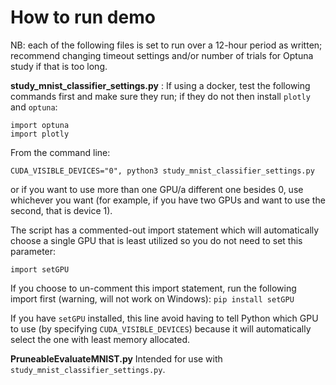 # How to run demo

NB: each of the following files is set to run over a 12-hour period as written; recommend changing timeout settings and/or number of trials for Optuna study if that is too long.

**study_mnist_classifier_settings.py** : 
If using a docker, test the following commands first and make sure they run; if they do not then install `plotly` and `optuna`:

```
import optuna
import plotly
```

From the command line:

```
CUDA_VISIBLE_DEVICES="0", python3 study_mnist_classifier_settings.py
```

or if you want to use more than one GPU/a different one besides 0, use whichever you want (for example, if you have two GPUs and want to use the second, that is device 1).

The script has a commented-out import statement which will automatically choose a single GPU that is least utilized so you do not need to set this parameter:

`import setGPU`

If you choose to un-comment this import statement, run the following import first (warning, will not work on Windows):
`pip install setGPU`

If you have `setGPU` installed, this line avoid having to tell Python which GPU to use (by specifying `CUDA_VISIBLE_DEVICES`) because it will automatically select the one with least memory allocated.

**PruneableEvaluateMNIST.py**
Intended for use with `study_mnist_classifier_settings.py`.
